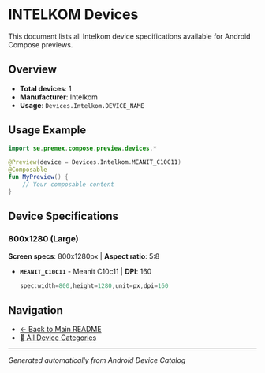 # INTELKOM Devices

This document lists all Intelkom device specifications available for Android Compose previews.

## Overview

- **Total devices**: 1
- **Manufacturer**: Intelkom
- **Usage**: `Devices.Intelkom.DEVICE_NAME`

## Usage Example

```kotlin
import se.premex.compose.preview.devices.*

@Preview(device = Devices.Intelkom.MEANIT_C10C11)
@Composable
fun MyPreview() {
    // Your composable content
}
```

## Device Specifications

### 800x1280 (Large)

**Screen specs**: 800x1280px | **Aspect ratio**: 5:8

- **`MEANIT_C10C11`** - Meanit C10c11 | **DPI**: 160
  ```kotlin
  spec:width=800,height=1280,unit=px,dpi=160
  ```

## Navigation

- [← Back to Main README](../../README.md)
- [📱 All Device Categories](../README.md)

---
*Generated automatically from Android Device Catalog*
